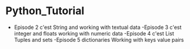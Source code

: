 # Python_Tutorial

- Episode 2 c'est String and working with textual data
-Episode 3 c'est integer and floats working with numeric data
-Episode 4 c'est List Tuples and sets
-Episode 5 dictionaries Working with keys value pairs
